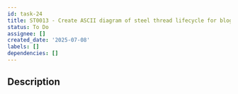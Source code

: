 ```yaml
---
id: task-24
title: ST0013 - Create ASCII diagram of steel thread lifecycle for blog 0002
status: To Do
assignee: []
created_date: '2025-07-08'
labels: []
dependencies: []
---
```


## Description
